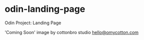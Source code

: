 # odin-landing-page
Odin Project: Landing Page

'Coming Soon' image by cottonbro studio hello@omycotton.com